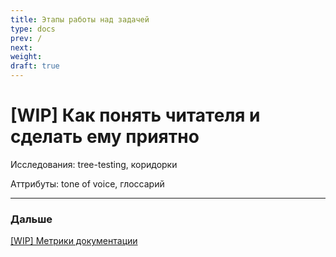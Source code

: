 ```yaml
---
title: Этапы работы над задачей
type: docs
prev: /
next: 
weight: 
draft: true
---
```


# [WIP] Как понять читателя и сделать ему приятно

Исследования: tree-testing, коридорки

Аттрибуты: tone of voice, глоссарий

---

### Дальше

[[WIP] Метрики документации](%5BWIP%5D%20%D0%9C%D0%B5%D1%82%D1%80%D0%B8%D0%BA%D0%B8%20%D0%B4%D0%BE%D0%BA%D1%83%D0%BC%D0%B5%D0%BD%D1%82%D0%B0%D1%86%D0%B8%D0%B8%20764d9107068f414191a23142bab92270.md)